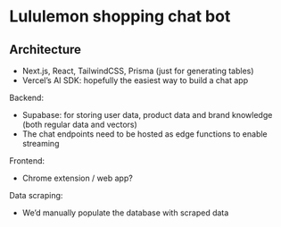# Lululemon shopping chat bot

## Architecture

- Next.js, React, TailwindCSS, Prisma (just for generating tables)
- Vercel’s AI SDK: hopefully the easiest way to build a chat app

Backend:

- Supabase: for storing user data, product data and brand knowledge (both regular data and vectors)
- The chat endpoints need to be hosted as edge functions to enable streaming

Frontend:

- Chrome extension / web app?

Data scraping:

- We’d manually populate the database with scraped data

